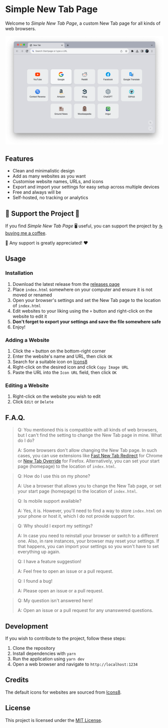 # Simple New Tab Page

Welcome to *Simple New Tab Page*, a custom New Tab page for all kinds of web browsers. 

![Screenshot](<thumbnail.png>)

## Features

- Clean and minimalistic design
- Add as many websites as you want
- Customise website names, URLs, and icons
- Export and import your settings for easy setup across multiple devices
- Free and always will be
- Self-hosted, no tracking or analytics

## 🌟 Support the Project 🌟

If you find *Simple New Tab Page* 🖥️ useful, you can support the project by [☕️ buying me a coffee](https://www.buymeacoffee.com/carbongo).

🙏 Any support is greatly appreciated! ❤️

## Usage

### Installation

1. Download the latest release from the [releases page](https://github.com/carbongo/simple-new-tab-page/releases)
2. Place `index.html` somewhere on your computer and ensure it is not moved or renamed
3. Open your browser's settings and set the New Tab page to the location of `index.html`
4. Edit websites to your liking using the `+` button and right-click on the website to edit it
5. **Don't forget to export your settings and save the file somewhere safe**
6. Enjoy!

### Adding a Website

1. Click the `+` button on the bottom-right corner
2. Enter the website's name and URL, then click `OK`
3. Search for a suitable icon on [Icons8](https://icons8.com)
4. Right-click on the desired icon and click `Copy Image URL`
5. Paste the URL into the `Icon URL` field, then click `OK`

### Editing a Website

1. Right-click on the website you wish to edit
2. Click `Edit` or `Delete`

## F.A.Q.
>Q: You mentioned this is compatible with all kinds of web browsers, but I can't find the setting to change the New Tab page in mine. What do I do?
>
>A: Some browsers don't allow changing the New Tab page. In such cases, you can use extensions like [Fast New Tab Redirect](https://chromewebstore.google.com/detail/fast-new-tab-redirect/ohnfdmfkceojnmepofncbddpdicdjcoi) for Chrome or [New Tab Override](https://addons.mozilla.org/en-GB/firefox/addon/new-tab-override/) for Firefox. Alternatively, you can set your start page (homepage) to the location of `index.html`.

>Q: How do I use this on my phone?
>
>A: Use a browser that allows you to change the New Tab page, or set your start page (homepage) to the location of `index.html`.

>Q: Is mobile support available?
>
>A: Yes, it is. However, you'll need to find a way to store `index.html` on your phone or host it, which I do not provide support for.

>Q: Why should I export my settings?
>
>A: In case you need to reinstall your browser or switch to a different one. Also, in rare instances, your browser may reset your settings. If that happens, you can import your settings so you won't have to set everything up again.

>Q: I have a feature suggestion!
>
>A: Feel free to open an issue or a pull request.

>Q: I found a bug!
>
>A: Please open an issue or a pull request.

>Q: My question isn't answered here!
>
>A: Open an issue or a pull request for any unanswered questions.

## Development

If you wish to contribute to the project, follow these steps:

1. Clone the repository
2. Install dependencies with `yarn`
3. Run the application using `yarn dev`
4. Open a web browser and navigate to `http://localhost:1234`

## Credits

The default icons for websites are sourced from [Icons8](https://icons8.com).

## License

This project is licensed under the [MIT License](https://opensource.org/licenses/MIT).
